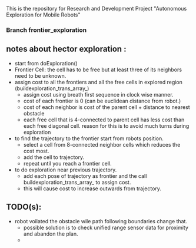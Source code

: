 This is the repository for Research and Development Project "Autonomous Exploration for Mobile Robots"

### Branch frontier_exploration
## notes about hector exploration :
- start from doExploration()
- Frontier Cell: the cell has to be free but at least three of its neighbors need
  to be unknown.
- assign cost to all the frontiers and all the free cells in explored region (buildexploration_trans_array_)
  - assign cost using breath first sequence in clock wise manner.
  - cost of each frontier is 0 (can be euclidean distance from robot.)
  - cost of each neighbor is cost of the parent cell + distance to nearest obstacle
  - each free cell that is 4-connected to parent cell has less cost than
    each free diagonal cell. reason for this is to avoid much turns during exploration
- to find the trajectory to the frontier start from robots position.
  - select a cell from 8-connected neighbor cells which reduces the cost most.
  - add the cell to trajectory.
  - repeat until you reach a frontier cell.
- to do exploration near previous trajectory.
  - add each pose of trajectory as frontier and the call buildexploration_trans_array_ to assign cost.
  - this will cause cost to increase outwards from trajectory.

## TODO(s):
- robot voilated the obstacle wile path following boundaries change that.
  - possible solution is to check unified range sensor data for proximity and abandon the plan.
  -
